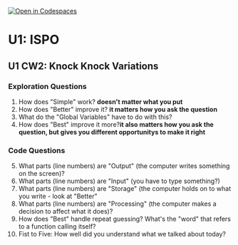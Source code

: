 [![Open in Codespaces](https://classroom.github.com/assets/launch-codespace-2972f46106e565e64193e422d61a12cf1da4916b45550586e14ef0a7c637dd04.svg)](https://classroom.github.com/open-in-codespaces?assignment_repo_id=20426215)
# U1: ISPO
## U1 CW2: Knock Knock Variations
### Exploration Questions

1. How does "Simple" work? **doesn't matter what you put**
2. How does "Better" improve it? **it matters how you ask the question**
3. What do the "Global Variables" have to do with this?
4. How does "Best" improve it more?**it also matters how you ask the question, but gives you different opportunitys to make it right**
   
### Code Questions
5. What parts (line numbers) are "Output" (the computer writes something on the screen)?
6. What parts (line numbers) are "Input" (you have to type something?)
7. What parts (line numbers) are "Storage" (the computer holds on to what you write - look at "Better"
8. What parts (line numbers) are "Processing" (the computer makes a decision to affect what it does)?
9. How does "Best" handle repeat guessing? What's the "word" that refers to a function calling itself?
10. Fist to Five:  How well did you understand what we talked about today?


